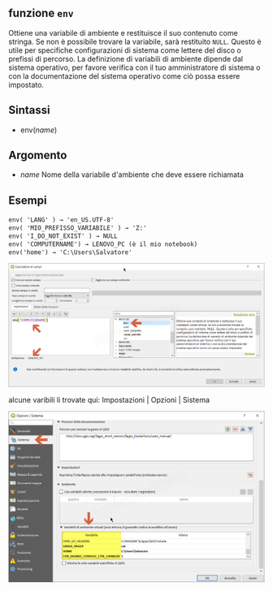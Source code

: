 ## funzione `env`

Ottiene una variabile di ambiente e restituisce il suo contenuto come stringa. Se non è possibile trovare la variabile, sarà restituito `NULL`. Questo è utile per specifiche configurazioni di sistema come lettere del disco o prefissi di percorso. La definizione di variabili di ambiente dipende dal sistema operativo, per favore verifica con il tuo amministratore di sistema o con la documentazione del sistema operativo come ciò possa essere impostato.

## Sintassi

* env(*name*)

## Argomento

* *name* Nome della variabile d'ambiente che deve essere richiamata

## Esempi
```
env( 'LANG' ) → 'en_US.UTF-8'
env( 'MIO_PREFISSO_VARIABILE' ) → 'Z:'
env( 'I_DO_NOT_EXIST' ) → NULL
env( 'COMPUTERNAME') → LENOVO_PC (è il mio notebook)
env('home') → 'C:\Users\Salvatore'
```

![](/img/generale/env1.png)

alcune varibili li trovate qui: Impostazioni | Opzioni | Sistema

![](/img/generale/env_variabili.png)